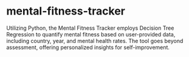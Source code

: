 # mental-fitness-tracker
Utilizing Python, the Mental Fitness Tracker employs Decision Tree Regression to quantify mental fitness based on user-provided data, including country, year, and mental health rates. The tool goes beyond assessment, offering personalized insights for self-improvement. 
